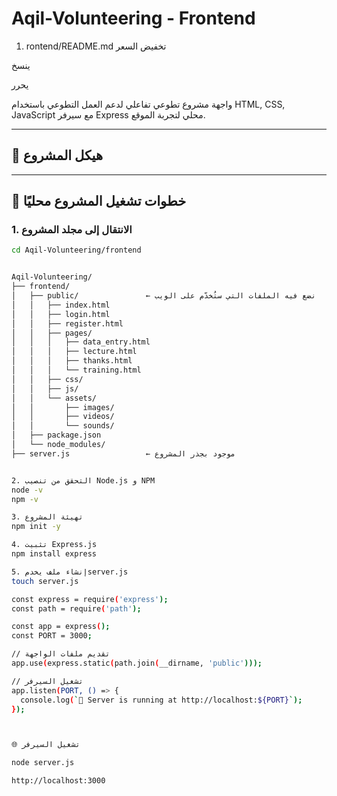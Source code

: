 # Aqil-Volunteering - Frontend

1. rontend/README.md
تخفيض السعر

ينسخ

يحرر


واجهة مشروع تطوعي تفاعلي لدعم العمل التطوعي باستخدام HTML, CSS, JavaScript مع سيرفر Express محلي لتجربة الموقع.

---

## 📁 هيكل المشروع


---

## 🚀 خطوات تشغيل المشروع محليًا

### 1. الانتقال إلى مجلد المشروع

```bash
cd Aqil-Volunteering/frontend


Aqil-Volunteering/
├── frontend/
│   ├── public/               ← نضع فيه الملفات التي ستُخدّم على الويب
│   │   ├── index.html
│   │   ├── login.html
│   │   ├── register.html
│   │   ├── pages/
│   │   │   ├── data_entry.html
│   │   │   ├── lecture.html
│   │   │   ├── thanks.html
│   │   │   └── training.html
│   │   ├── css/
│   │   ├── js/
│   │   └── assets/
│   │       ├── images/
│   │       ├── videos/
│   │       └── sounds/
│   ├── package.json
│   └── node_modules/
├── server.js                 ← موجود بجذر المشروع


2. التحقق من تنصيب Node.js و NPM
node -v
npm -v

3. تهيئة المشروع
npm init -y

4. تثبيت Express.js
npm install express

5. إنشاء ملف يخدمserver.js
touch server.js

const express = require('express');
const path = require('path');

const app = express();
const PORT = 3000;

// تقديم ملفات الواجهة
app.use(express.static(path.join(__dirname, 'public')));

// تشغيل السيرفر
app.listen(PORT, () => {
  console.log(`🚀 Server is running at http://localhost:${PORT}`);
});



🌐 تشغيل السيرفر

node server.js

http://localhost:3000


